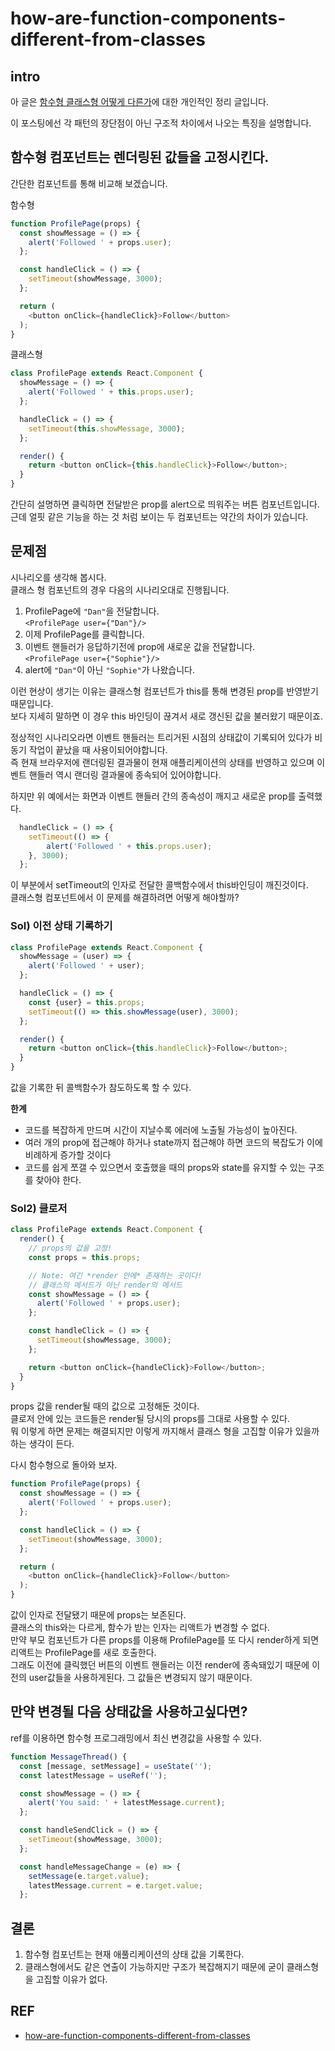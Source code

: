 # how-are-function-components-different-from-classes


## intro
아 글은 [함수형 클래스형 어떻게 다른가](https://overreacted.io/ko/how-are-function-components-different-from-classes/)에 대한 개인적인 정리 글입니다.  

이 포스팅에선 각 패턴의 장단점이 아닌 구조적 차이에서 나오는 특징을 설명합니다.  



## 함수형 컴포넌트는 렌더링된 값들을 고정시킨다.
간단한 컴포넌트를 통해 비교해 보겠습니다.  


함수형
```js
function ProfilePage(props) {
  const showMessage = () => {
    alert('Followed ' + props.user);
  };

  const handleClick = () => {
    setTimeout(showMessage, 3000);
  };

  return (
    <button onClick={handleClick}>Follow</button>
  );
}
```

클래스형
```js
class ProfilePage extends React.Component {
  showMessage = () => {
    alert('Followed ' + this.props.user);
  };

  handleClick = () => {
    setTimeout(this.showMessage, 3000);
  };

  render() {
    return <button onClick={this.handleClick}>Follow</button>;
  }
}
```
간단히 설명하면 클릭하면 전달받은 prop를 alert으로 띄워주는 버튼 컴포넌트입니다.  
근데 얼핏 같은 기능을 하는 것 처럼 보이는 두 컴포넌트는 약간의 차이가 있습니다.


## 문제점
시나리오를 생각해 봅시다.  
클래스 형 컴포넌트의 경우 다음의 시나리오대로 진행됩니다.  
1. ProfilePage에 `"Dan"`을 전달합니다.  
`<ProfilePage user={"Dan"}/>`
2. 이제 ProfilePage를 클릭합니다.
3. 이벤트 핸들러가 응답하기전에 prop에 새로운 값을 전달합니다.  
`<ProfilePage user={"Sophie"}/>`
4. alert에 `"Dan"`이 아닌 `"Sophie"`가 나왔습니다.  

이런 현상이 생기는 이유는 클래스형 컴포넌트가 this를 통해 변경된 prop를 반영받기 때문입니다.  
보다 지세히 말하면 이 경우 this 바인딩이 끊겨서 새로 갱신된 값을 불러왔기 때문이죠.

정상적인 시나리오라면 이벤트 핸들러는 트리거된 시점의 상태값이 기록되어 있다가 비동기 작업이 끝났을 때 사용이되어야합니다.  
즉 현재 브라우저에 랜더링된 결과물이 현재 애플리케이션의 상태를 반영하고 있으며 이벤트 핸들러 역시 랜더링 결과물에 종속되어 있어야합니다. 

하지만 위 예에서는 화면과 이벤트 핸들러 간의 종속성이 깨지고 새로운 prop를 출력했다. 
```js
  handleClick = () => {
    setTimeout(() => {
        alert('Followed ' + this.props.user);
    }, 3000);
  };
```
이 부분에서 setTimeout의 인자로 전달한 콜백함수에서 this바인딩이 깨진것이다.  
클래스형 컴포넌트에서 이 문제를 해결하려면 어떻게 해야할까?


### Sol) 이전 상태 기록하기
```js
class ProfilePage extends React.Component {
  showMessage = (user) => {
    alert('Followed ' + user);
  };

  handleClick = () => {
    const {user} = this.props;
    setTimeout(() => this.showMessage(user), 3000);
  };

  render() {
    return <button onClick={this.handleClick}>Follow</button>;
  }
}
```
값을 기록한 뒤 콜백함수가 참도하도록 할 수 있다.

**한계**
- 코드를 복잡하게 만드며 시간이 지날수록 에러에 노출될 가능성이 높아진다. 
- 여러 개의 prop에 접근해야 하거나 state까지 접근해야 하면 코드의 복잡도가 이에 비례하게 증가할 것이다
- 코드를 쉽게 쪼갤 수 있으면서 호출했을 때의 props와 state를 유지할 수 있는 구조를 찾아야 한다.


### Sol2) 클로저
```js
class ProfilePage extends React.Component {
  render() {
    // props의 값을 고정!
    const props = this.props;

    // Note: 여긴 *render 안에* 존재하는 곳이다!
    // 클래스의 메서드가 아닌 render의 메서드
    const showMessage = () => {
      alert('Followed ' + props.user);
    };

    const handleClick = () => {
      setTimeout(showMessage, 3000);
    };

    return <button onClick={handleClick}>Follow</button>;
  }
}
```
props 값을 render될 때의 값으로 고정해둔 것이다.  
클로저 안에 있는 코드들은 render될 당시의 props를 그대로 사용할 수 있다.  
뭐 이렇게 하면 문제는 해결되지만 이렇게 까지해서 클래스 형을 고집할 이유가 있을까하는 생각이 든다.  

다시 함수형으로 돌아와 보자.
```js
function ProfilePage(props) {
  const showMessage = () => {
    alert('Followed ' + props.user);
  };

  const handleClick = () => {
    setTimeout(showMessage, 3000);
  };

  return (
    <button onClick={handleClick}>Follow</button>
  );
}

```
값이 인자로 전달됐기 때문에 props는 보존된다.  
클래스의 this와는 다르게, 함수가 받는 인자는 리액트가 변경할 수 없다.  
만약 부모 컴포넌트가 다른 props를 이용해 ProfilePage를 또 다시 render하게 되면 리액트는 ProfilePage를 새로 호출한다.  
그래도 이전에 클릭했던 버튼의 이벤트 핸들러는 이전 render에 종속돼있기 때문에 이전의 user값들을 사용하게된다. 그 값들은 변경되지 않기 때문이다.


## 만약 변경될 다음 상태값을 사용하고싶다면?
ref를 이용하면 함수형 프로그래밍에서 최신 변경값을 사용할 수 있다.

```js
function MessageThread() {
  const [message, setMessage] = useState('');
  const latestMessage = useRef('');

  const showMessage = () => {
    alert('You said: ' + latestMessage.current);
  };

  const handleSendClick = () => {
    setTimeout(showMessage, 3000);
  };

  const handleMessageChange = (e) => {
    setMessage(e.target.value);
    latestMessage.current = e.target.value;
  };

```



## 결론
1. 함수형 컴포넌트는 현재 애풀리케이션의 상태 값을 기록한다.  
2. 클래스형에서도 같은 연출이 가능하지만 구조가 복잡해지기 때문에 굳이 클래스형을 고집할 이유가 없다.

## REF

- [how-are-function-components-different-from-classes](https://overreacted.io/how-are-function-components-different-from-classes/)